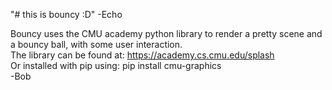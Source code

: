 "# this is bouncy :D" -Echo

Bouncy uses the CMU academy python library to render a pretty scene and a bouncy ball, with some user interaction.  
The library can be found at: https://academy.cs.cmu.edu/splash  
Or installed with pip using: pip install cmu-graphics  
-Bob
